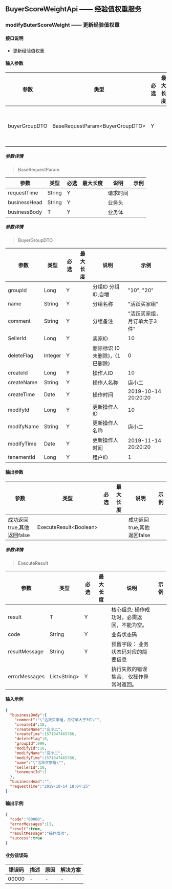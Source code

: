 ## BuyerScoreWeightApi —— 经验值权重服务

### modifyButerScoreWeight —— 更新经验值权重

#### 接口说明

- 更新经验值权重

#### 输入参数

参数 | 类型 | 必选 | 最大长度 | 说明 | 示例
---|---|---|---|---|---
buyerGroupDTO | BaseRequestParam&lt;BuyerGroupDTO&gt; | Y |  | 经验值权重 | 

##### 参数详情
> BaseRequestParam

参数 | 类型 | 必选 | 最大长度 | 说明 | 示例
---|---|---|---|---|---
requestTime | String | Y |  | 请求时间  | 
businessHead | String | Y |  | 业务头  | 
businessBody | T | Y |  | 业务体  | 
##### 参数详情
> BuyerGroupDTO

参数 | 类型 | 必选 | 最大长度 | 说明 | 示例
---|---|---|---|---|---
groupId | Long | Y |  | 分组ID 分组ID,自增 | "10", "20"
name | String | Y |  | 分组名称  | "活跃买家组"
comment | String | Y |  | 分组备注  | "活跃买家组，月订单大于3件"
SellerId | Long | Y |  | 卖家ID  | 10
deleteFlag | Integer | Y |  | 删除标识 {0 未删除}，{1 已删除} | 0
createId | Long | Y |  | 操作人ID  | 10
createName | String | Y |  | 操作人名称  | 店小二
createTime | Date | Y |  | 操作时间  | 2019-10-14 20:20:20
modifyId | Long | Y |  | 更新操作人ID  | 10
modifyName | String | Y |  | 更新操作人名称  | 店小二
modifyTime | Date | Y |  | 更新操作人时间  | 2019-11-14 20:20:20
tenementId | Long | Y |  | 租户ID  | 1

#### 输出参数

参数 | 类型 | 必选 | 最大长度 | 说明 | 示例
---|---|---|---|---|---
成功返回true,其他返回false | ExecuteResult&lt;Boolean&gt; |  |  | 成功返回true,其他返回false | 

##### 参数详情
> ExecuteResult

参数 | 类型 | 必选 | 最大长度 | 说明 | 示例
---|---|---|---|---|---
result | T | Y |  | 核心信息: 操作成功时，必需返回，不能为空。  | 
code | String | Y |  | 业务状态码  | 
resultMessage | String | Y |  | 预留字段： 业务状态码对应的简要信息  | 
errorMessages | List&lt;String&gt; | Y |  | 执行失败的错误集合， 仅操作异常时返回。  | 

#### 输入示例

```json
{
  "businessBody":{
    "comment":"\"活跃买家组，月订单大于3件\"",
    "createId":10,
    "createName":"店小二",
    "createTime":1571047465786,
    "deleteFlag":0,
    "groupId":999,
    "modifyId":10,
    "modifyName":"店小二",
    "modifyTime":1571047465786,
    "name":"\"活跃买家组\"",
    "sellerId":10,
    "tenementId":1
  },
  "businessHead":"",
  "requestTime":"2019-10-14 18:04:25"
}

```

#### 输出示例

```json
{
  "code":"00000",
  "errorMessages":[],
  "result":true,
  "resultMessage":"操作成功",
  "success":true
}
```

#### 业务错误码

错误码 | 描述 | 原因 | 解决方案
---|---|---|---
00000 | - | - | -
